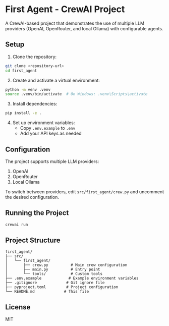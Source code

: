 # First Agent - CrewAI Project

A CrewAI-based project that demonstrates the use of multiple LLM providers (OpenAI, OpenRouter, and local Ollama) with configurable agents.

## Setup

1. Clone the repository:
```bash
git clone <repository-url>
cd first_agent
```

2. Create and activate a virtual environment:
```bash
python -m venv .venv
source .venv/bin/activate  # On Windows: .venv\Scripts\activate
```

3. Install dependencies:
```bash
pip install -e .
```

4. Set up environment variables:
   - Copy `.env.example` to `.env`
   - Add your API keys as needed

## Configuration

The project supports multiple LLM providers:

1. OpenAI
2. OpenRouter
3. Local Ollama

To switch between providers, edit `src/first_agent/crew.py` and uncomment the desired configuration.

## Running the Project

```bash
crewai run
```

## Project Structure

```
first_agent/
├── src/
│   └── first_agent/
│       ├── crew.py          # Main crew configuration
│       ├── main.py          # Entry point
│       └── tools/           # Custom tools
├── .env.example            # Example environment variables
├── .gitignore             # Git ignore file
├── pyproject.toml         # Project configuration
└── README.md             # This file
```

## License

MIT
